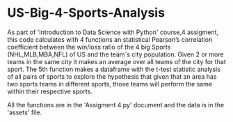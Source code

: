 # US-Big-4-Sports-Analysis
As part of 'Introduction to Data Science with Python' course,4 assigment, this code calculates with 4 functions an statistical Pearson’s correlation coefficient between the win/loss ratio of the 4 big Sports (NHL,MLB,MBA,NFL) of US and the team´s city population. Given 2 or more teams in the same city it makes an average over all teams of the city for that sport. 
The 5th function makes a dataframe with the t-test statistic analysis of all pairs of sports to explore the hypothesis that given that an area has two sports teams in different sports, those teams will perform the same within their respective sports.

All the functions are in the 'Assigment 4.py' document and the data is in the 'assets' file.
